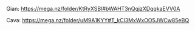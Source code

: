 Gian: https://mega.nz/folder/KtRyXSBI#bWAHT3nQqjzXDqqkaEVV0A

Cava: https://mega.nz/folder/uM9A1KYY#T_kCl3MxWxOO5JWCw85eBQ
